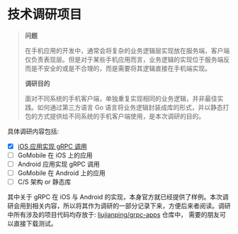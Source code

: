 技术调研项目
===

> **问题**
>
> 在手机应用的开发中，通常会将复杂的业务逻辑层实现放在服务端，客户端仅负责表现层。但是对于某些手机应用而言，业务逻辑的实现位于服务端反而是不安全的或是不合理的，而是需要将其逻辑直接在手机端实现。
>
> **调研目的**
>
> 面对不同系统的手机客户端，单独重复实现相同的业务逻辑，并非最佳实践。如何通过第三方语言 Go 语言将业务逻辑封装成库的形式，并以静态打包的方式提供给不同系统的手机客户端使用，是本次调研的目的。

具体调研内容包括:

- [x] [iOS 应用实现 gRPC 调用](docs/research.01.md)
- [ ] GoMobile 在 iOS 上的应用
- [ ] Android 应用实现 gRPC 调用
- [ ] GoMobile 在 Android 上的应用
- [ ] C/S 架构 or 静态库

其中关于 gRPC 在 iOS 与 Android 的实现，本身官方就已经提供了样例。本次调研会用到相关内容，所以将其作为调研的一部分记录下来，方便后来者阅读。调研中所有涉及的项目代码均存放于: [liujianping/grpc-apps](https://github.com/liujianping/grpc-apps) 仓库中， 需要的朋友可以直接下载测试。